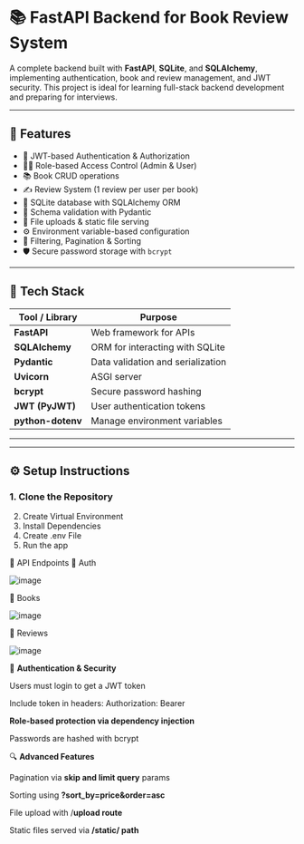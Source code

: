 # 📚 FastAPI Backend for Book Review System

A complete backend built with **FastAPI**, **SQLite**, and **SQLAlchemy**, implementing authentication, book and review management, and JWT security. This project is ideal for learning full-stack backend development and preparing for interviews.

---

## 🚀 Features

- 🔐 JWT-based Authentication & Authorization
- 🧑‍💼 Role-based Access Control (Admin & User)
- 📚 Book CRUD operations
- ✍️ Review System (1 review per user per book)
- 💾 SQLite database with SQLAlchemy ORM
- 📄 Schema validation with Pydantic
- 📁 File uploads & static file serving
- ⚙️ Environment variable-based configuration
- 🔎 Filtering, Pagination & Sorting
- 🛡️ Secure password storage with `bcrypt`

---

## 🧱 Tech Stack

| Tool / Library     | Purpose                            |
|--------------------|-------------------------------------|
| **FastAPI**         | Web framework for APIs             |
| **SQLAlchemy**      | ORM for interacting with SQLite    |
| **Pydantic**        | Data validation and serialization  |
| **Uvicorn**         | ASGI server                        |
| **bcrypt**          | Secure password hashing            |
| **JWT (PyJWT)**     | User authentication tokens         |
| **python-dotenv**   | Manage environment variables       |

---

---

## ⚙️ Setup Instructions

### 1. Clone the Repository
  2. Create Virtual Environment
  3. Install Dependencies
  4. Create .env File
  5. Run the app



🧪 API Endpoints
📘 Auth    

![image](https://github.com/user-attachments/assets/66af7569-bb79-4fd1-a255-9bec5957a243)


📗 Books

![image](https://github.com/user-attachments/assets/8826fa4e-8432-41eb-930a-9926383e0618)


📙 Reviews

![image](https://github.com/user-attachments/assets/99f10a6b-956a-4f6f-9b31-eafc78d736d5)



🔐 **Authentication & Security**  

Users must login to get a JWT token

Include token in headers:
Authorization: Bearer <token>

**Role-based protection via dependency injection**

Passwords are hashed with bcrypt

🔍 **Advanced Features**

Pagination via **skip and limit query** params 

Sorting using **?sort_by=price&order=asc** 

File upload with /**upload route** 

Static files served via **/static/ path** 
